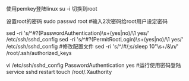 使用pemkey登陆linux su -i 切换到root 

设置root的密码
sudo passwd root #输入2次密码给root用户设定密码

sed -ri 's/^#?(PasswordAuthentication)\s+(yes|no)/\1 yes/' /etc/ssh/sshd_config
sed -ri 's/^#?(PermitRootLogin)\s+(yes|no)/\1 yes/' /etc/ssh/sshd_config #修改配置文件
sed -ri 's/^/#/;s/sleep 10"\s+/&\n/' /root/.ssh/authorized_keys

vi /etc/ssh/sshd_config PasswordAuthentication yes  #运行使用密码登陆
service sshd restart
touch /root/.Xauthority